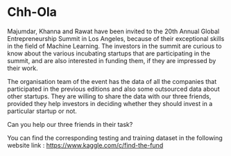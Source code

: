 # Chh-Ola

Majumdar, Khanna and Rawat have been invited to the 20th Annual Global Entrepreneurship Summit in Los Angeles, because of their exceptional skills in the field of Machine Learning. The investors in the summit are curious to know about the various incubating startups that are participating in the summit, and are also interested in funding them, if they are impressed by their work.

The organisation team of the event has the data of all the companies that participated in the previous editions and also some outsourced data about other startups. They are willing to share the data with our three friends, provided they help investors in deciding whether they should invest in a particular startup or not.

Can you help our three friends in their task?

You can find the corresponding testing and training dataset in the following website link :
https://www.kaggle.com/c/find-the-fund
